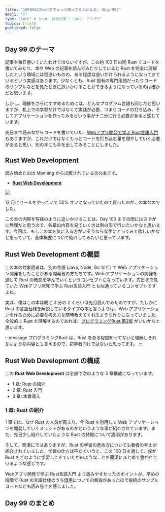 ```yaml
---
title: "100日後にRustをちょっと知ってる人になる: [Day 99]"
emoji: "🦀"
type: "tech" # tech: 技術記事 / idea: アイデア
topics: [rust]
published: false
---
```

## Day 99 のテーマ

記事を毎日書いていたわけではないですが、この約 100 日の間 Rust でコードを書いてみたり、本や Web の記事を読んでみたりしていると Rust を完全に理解したという領域には程遠いものの、ある程度は追いかけられるようになってきているという実感はあります。少なくとも、Rust 固有の専門用語だったりコードのサンプルなどを見たときに追いかけることができるようになっているのは確かだと思います。

しかし、理解をさらにすすめるためには、どんなプログラム言語も同じだと思いますが、机上での学習だけではなくて実践が必要、つまりコードの打ち込み、そしてアプリケーションを作ってみるという事が十二分に行う必要があると感じています。

先日まで読みながらコードを書いていた、[Webアプリ開発で学ぶ Rust言語入門](https://www.shuwasystem.co.jp/book/9784798067315.html)もありますが、これだけではなくもっとコードを打ち込む量を増やしていく必要があると思い、別の本にも手を出してみることにしました。

## Rust Web Development

読み始めたのは Manning から出版されている次の本です。

- **[Rust Web Development](https://www.manning.com/books/rust-web-development)**

![](https://storage.googleapis.com/zenn-user-upload/0f79db71a2cc-20230112.png)

12 月にセールをやっていて 50% オフになっていたので買ったのがこの本なのでした。

この本の内容を写経のように追いかけることは、Day 100 までの間にはさすがに無理だと思うので、各章の内容を見ていくのは別の形で行いたいかなと思います。今回は、もしこの本を気に入る方がいそうならな手にとってみて欲しいかなと思っていて、全体概要について紹介してみたいと思っています。

## Rust Web Development の概要

この本の対象読者は、別の言語 (Java, Node, Go など) で Web アプリケーション開発をしたことがある開発者の方たちです。Web アプリケーションの開発を通して Rust の概念を学んでいくというコンセプトになっています。先日まで見ていた Webアプリ開発で学ぶ Rust言語入門 とも似通っているコンセプトですよね。

実は、僕はこの本は既に 3 分の 2 くらいは先月読んでみたのですが、たしかに Rust の言語仕様を解説しているタイプの本と言うよりは、Web アプリケーションを作るために必要な考え方を随時教えてくれるような作りになっていました。全般的に Rust を理解するのであれば、[プログラミングRust 第2版](https://www.oreilly.co.jp/editors/archives/2021/12/1978_programming_rust_2e.html) がいいかなと思います。

:::message
プログラミングRust は、Rust をある程度知ってないと理解しきれないような内容とも言えるので、初学者向けではないと思ってます。
:::

## Rust Web Development の構成

この **Rust Web Development** は全部で次のような 3 章構成になっています。

- 1 章: Rust の紹介
- 2 章: Rust 入門
- 3 章: 本番導入

### 1 章: Rust の紹介

1 章では、なぜ Rust の人気が高まり、今 Rust を利用して Web アプリケーションを開発していくメリットがあるのかというような事が紹介されています。また、先日少し紹介していたような Rust の特徴について説明があります。

そして、簡潔にではありますが、Rust の学習の進め方についても著者の考えが紹介されていました。学習の仕方は平たくいうと、この 100 
日を通して、僕が Rust をどのように学習してきていたかのようなことを簡潔にまとめて書かれているような感じです。

Webアプリ開発で学ぶ Rust言語入門 より読みやすかったのポイントが、早めの段階で Rust の言語仕様のうち[借用](https://doc.rust-jp.rs/book-ja/ch04-02-references-and-borrowing.html)についての解説があったので後続のサンプルコードなども読み易さを感じました。


## Day 99 のまとめ
